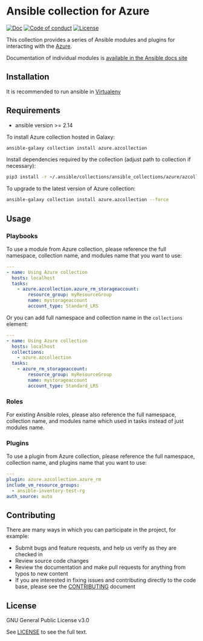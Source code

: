 # Ansible collection for Azure
[![Doc](https://img.shields.io/badge/docs-latest-brightgreen.svg)](https://docs.ansible.com/ansible/latest/collections/azure/azcollection/index.html)
[![Code of conduct](https://img.shields.io/badge/code%20of%20conduct-Ansible-silver.svg)](https://docs.ansible.com/ansible/latest/community/code_of_conduct.html)
[![License](https://img.shields.io/badge/license-GPL%20v3.0-brightgreen.svg)](LICENSE)

This collection provides a series of Ansible modules and plugins for interacting with the [Azure](https://azure.microsoft.com).

Documentation of individual modules is [available in the Ansible docs site](https://docs.ansible.com/ansible/latest/collections/azure/azcollection/index.html#plugins-in-azure-azcollection)

## Installation

It is recommended to run ansible in [Virtualenv](https://virtualenv.pypa.io/en/latest/)

## Requirements

- ansible version >= 2.14

To install Azure collection hosted in Galaxy:

```bash
ansible-galaxy collection install azure.azcollection
```

Install dependencies required by the collection (adjust path to collection if necessary):

```bash
pip3 install -r ~/.ansible/collections/ansible_collections/azure/azcollection/requirements.txt
```

To upgrade to the latest version of Azure collection:

```bash
ansible-galaxy collection install azure.azcollection --force
```

## Usage

### Playbooks

To use a module from Azure collection, please reference the full namespace, collection name, and modules name that you want to use:

```yaml
---
- name: Using Azure collection
  hosts: localhost
  tasks:
    - azure.azcollection.azure_rm_storageaccount:
        resource_group: myResourceGroup
        name: mystorageaccount
        account_type: Standard_LRS
```

Or you can add full namespace and collection name in the `collections` element:

```yaml
---
- name: Using Azure collection
  hosts: localhost
  collections:
    - azure.azcollection
  tasks:
    - azure_rm_storageaccount:
        resource_group: myResourceGroup
        name: mystorageaccount
        account_type: Standard_LRS
```

### Roles

For existing Ansible roles, please also reference the full namespace, collection name, and modules name which used in tasks instead of just modules name.

### Plugins

To use a plugin from Azure collection, please reference the full namespace, collection name, and plugins name that you want to use:

```yaml
---
plugin: azure.azcollection.azure_rm
include_vm_resource_groups:
  - ansible-inventory-test-rg
auth_source: auto
```

## Contributing

There are many ways in which you can participate in the project, for example:

- Submit bugs and feature requests, and help us verify as they are checked in
- Review source code changes
- Review the documentation and make pull requests for anything from typos to new content
- If you are interested in fixing issues and contributing directly to the code base, please see the [CONTRIBUTING](CONTRIBUTING.md) document

## License

GNU General Public License v3.0

See [LICENSE](LICENSE) to see the full text.
